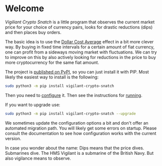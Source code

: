 # Welcome

*Vigiliant Crypto Snatch* is a little program that observes the current market price for your choice of currency pairs, looks for drastic reductions (dips) and then places buy orders.

The basic idea is to use the [Dollar Cost Average](https://en.wikipedia.org/wiki/Dollar_cost_averaging) effect in a bit more clever way. By buying in fixed time intervals for a certain amount of fiat currency, one can profit from a sideways moving market with fluctuations. We can try to improve on this by also actively looking for reductions in the price to buy more cryptocurrency for the same fiat amount.

The project is [published on PyPI](https://pypi.org/project/vigilant-crypto-snatch/), so you can just install it with PIP. Most likely the easiest way to install is the following:

```bash
sudo python3 -m pip install vigilant-crypto-snatch
```

Then you need to [configure](configuration.md) it. Then see the instructions for [running](running.md).

If you want to upgrade use:

```bash
sudo python3 -m pip install vigilant-crypto-snatch --upgrade
```

We sometimes update the configuration options a bit and don't offer an automated migration path. You will likely get some errors on startup. Please consult the documentation to see how configuration works with the current version.

In case you wonder about the name: Dips means that the price dives. Submarines dive. The HMS Vigilant is a submarine of the British Navy. But also vigilance means to observe.

